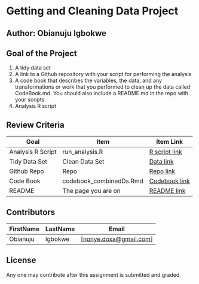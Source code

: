 # Getting and Cleaning Data Project


## Author: Obianuju Igbokwe

Goal of the Project
--------------------
 1. A tidy data set 
 2. A link to a Github repository with your script for performing the analysis
 3. A code book that describes the variables, the data, and any transformations or work that you performed 
    to clean up the data called CodeBook.md. You should also include a README.md in the repo with your 
    scripts. 
 4. Analysis R script

## Review Criteria

| Goal | Item | Item Link |
| --------- | --------- | --------- |
| Analysis R Script | run_analysis.R | [R script link](/ "https://github.com/ONIgbokwe/MyProjects/run_analysis.R")|
| Tidy Data Set | Clean Data Set| [Data link](/ "https://github.com/ONIgbokwe/MyProjects/myTidyData.txt") | 
| Github Repo | Repo| [Repo link](/ "http://github.com/ONIgbokwe/MyProjects")|
| Code Book  | codebook_combinedDs.Rmd| [Codebook link](/ "http://github.com/ONIgbokwe/MyProjects/codebook_combinedDs.Rmd")|
| README |The page you are on| [README link](/"http://github.com/ONIgbokwe/MyProjects/README.md")|

## Contributors

| FirstName | LastName | Email |
| --------- | --------- | --------- |
| Obianuju | Igbokwe | [nonye.doxa@gmail.com]|

## License
Any one may contribute after this assignment is submitted and graded.

